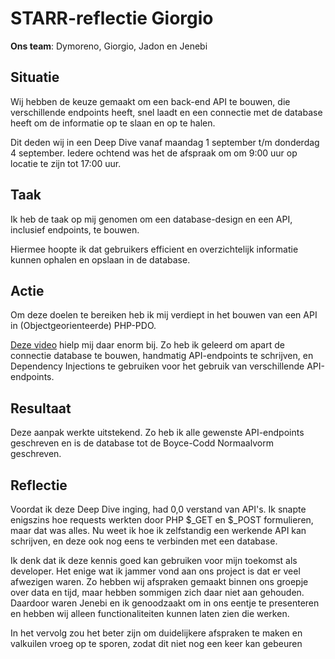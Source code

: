 # STARR-reflectie Giorgio
__Ons team__: Dymoreno, Giorgio, Jadon en Jenebi

## Situatie
Wij hebben de keuze gemaakt om een back-end API te bouwen, die verschillende endpoints heeft, snel laadt en een connectie met de database heeft om de informatie op te slaan en op te halen.

Dit deden wij in een Deep Dive vanaf maandag 1 september t/m donderdag 4 september.
Iedere ochtend was het de afspraak om om 9:00 uur op locatie te zijn tot 17:00 uur.

## Taak
Ik heb de taak op mij genomen om een database-design en een API, inclusief endpoints, te bouwen. 

Hiermee hoopte ik dat gebruikers efficient en overzichtelijk informatie kunnen ophalen en opslaan in de database. 

## Actie
Om deze doelen te bereiken heb ik mij verdiept in het bouwen van een API in (Objectgeorienteerde) PHP-PDO.

[Deze video](https://www.youtube.com/watch?v=X51KOJKrofU&list=LL&index=1) hielp mij daar enorm bij. Zo heb ik geleerd om apart de connectie database te bouwen, handmatig API-endpoints te schrijven, en Dependency Injections te gebruiken voor het gebruik van verschillende API-endpoints.

## Resultaat
Deze aanpak werkte uitstekend. Zo heb ik alle gewenste API-endpoints geschreven en is de database tot de Boyce-Codd Normaalvorm geschreven.

## Reflectie
Voordat ik deze Deep Dive inging, had 0,0 verstand van API's. Ik snapte enigszins hoe requests werkten door PHP $_GET en $_POST formulieren, maar dat was alles.
Nu weet ik hoe ik zelfstandig een werkende API kan schrijven, en deze ook nog eens te verbinden met een database.

Ik denk dat ik deze kennis goed kan gebruiken voor mijn toekomst als developer.
Het enige wat ik jammer vond aan ons project is dat er veel afwezigen waren. Zo hebben wij afspraken gemaakt binnen ons groepje over data en tijd, maar hebben sommigen zich daar niet aan gehouden. Daardoor waren Jenebi en ik genoodzaakt om in ons eentje te presenteren en hebben wij alleen functionaliteiten kunnen laten zien die werken.

In het vervolg zou het beter zijn om duidelijkere afspraken te maken en valkuilen vroeg op te sporen, zodat dit niet nog een keer kan gebeuren